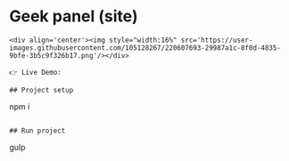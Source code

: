 # Geek panel (site)
```
<div align='center'><img style="width:16%" src='https://user-images.githubusercontent.com/105128267/220607693-29987a1c-8f0d-4835-9bfe-3b5c9f326b17.png'/></div>

👉 Live Demo: 

## Project setup
```
npm i
```

## Run project
```
gulp
```

